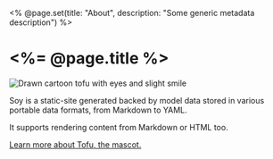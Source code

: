 <% @page.set(title: "About", description: "Some generic metadata description") %>

# <%= @page.title %>

![Drawn cartoon tofu with eyes and slight smile](/images/tofu.png)

Soy is a static-site generated backed by model data stored in various portable
data formats, from Markdown to YAML.

It supports rendering content from Markdown or HTML too.

[Learn more about Tofu, the mascot.](/the-mascot)
